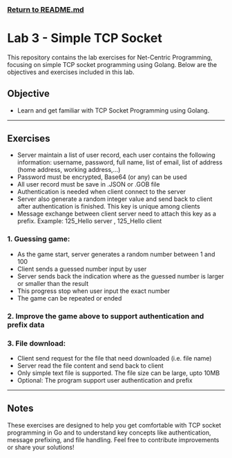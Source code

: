 ### [Return to README.md](https://github.com/ume-meu/golang-lab-netcentric/blob/main/README.md)

# Lab 3 - Simple TCP Socket

This repository contains the lab exercises for Net-Centric Programming, focusing on simple TCP socket programming using Golang. Below are the objectives and exercises included in this lab.

## Objective
- Learn and get familiar with TCP Socket Programming using Golang.

---

## Exercises

- Server maintain a list of user record, each user contains the following information: username, password, full name,
list of email, list of address (home address, working address,…)
- Password must be encrypted, Base64 (or any) can be used
- All user record must be save in .JSON or .GOB file
- Authentication is needed when client connect to the server
- Server also generate a random integer value and send back to client after authentication is finished. This key is
unique among clients
- Message exchange between client server need to attach this key as a prefix. Example: 125_Hello server , 125_Hello
client

### 1. Guessing game:
- As the game start, server generates a random number between 1 and 100
- Client sends a guessed number input by user
- Server sends back the indication where as the guessed number is larger or smaller than the result
- This progress stop when user input the exact number
- The game can be repeated or ended

### 2. Improve the game above to support authentication and prefix data

### 3. File download:
- Client send request for the file that need downloaded (i.e. file name)
- Server read the file content and send back to client
- Only simple text file is supported. The file size can be large, upto 10MB
- Optional: The program support user authentication and prefix

---

## Notes
These exercises are designed to help you get comfortable with TCP socket programming in Go and to understand key concepts like authentication, message prefixing, and file handling. Feel free to contribute improvements or share your solutions!